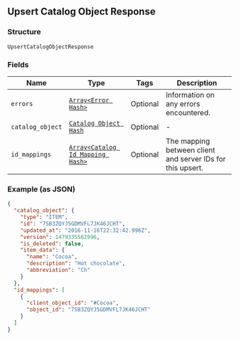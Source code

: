 ## Upsert Catalog Object Response

### Structure

`UpsertCatalogObjectResponse`

### Fields

| Name | Type | Tags | Description |
|  --- | --- | --- | --- |
| `errors` | [`Array<Error Hash>`](/doc/models/error.md) | Optional | Information on any errors encountered. |
| `catalog_object` | [`Catalog Object Hash`](/doc/models/catalog-object.md) | Optional | - |
| `id_mappings` | [`Array<Catalog Id Mapping Hash>`](/doc/models/catalog-id-mapping.md) | Optional | The mapping between client and server IDs for this upsert. |

### Example (as JSON)

```json
{
  "catalog_object": {
    "type": "ITEM",
    "id": "7SB3ZQYJ5GDMVFL7JK46JCHT",
    "updated_at": "2016-11-16T22:32:42.996Z",
    "version": 1479335562996,
    "is_deleted": false,
    "item_data": {
      "name": "Cocoa",
      "description": "Hot chocolate",
      "abbreviation": "Ch"
    }
  },
  "id_mappings": [
    {
      "client_object_id": "#Cocoa",
      "object_id": "7SB3ZQYJ5GDMVFL7JK46JCHT"
    }
  ]
}
```

